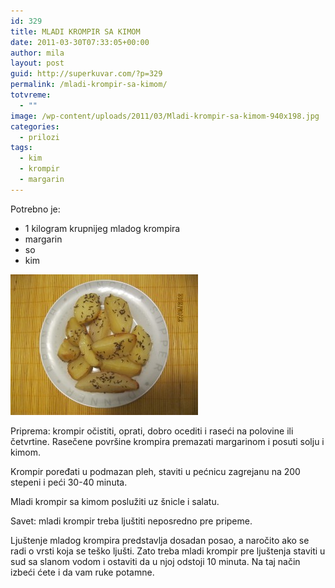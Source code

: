 ```yaml
---
id: 329
title: MLADI KROMPIR SA KIMOM
date: 2011-03-30T07:33:05+00:00
author: mila
layout: post
guid: http://superkuvar.com/?p=329
permalink: /mladi-krompir-sa-kimom/
totvreme:
  - ""
image: /wp-content/uploads/2011/03/Mladi-krompir-sa-kimom-940x198.jpg
categories:
  - prilozi
tags:
  - kim
  - krompir
  - margarin
---
```

Potrebno je:

  * 1 kilogram krupnijeg mladog krompira
  * margarin
  * so
  * kim

<img class="alignnone size-medium wp-image-3291" title="Mladi krompir sa kimom" src="/wp-content/uploads/2011/03/Mladi-krompir-sa-kimom-300x225.jpg" alt="" width="300" height="225" /> 

Priprema: krompir očistiti, oprati, dobro ocediti i raseći na polovine ili četvrtine. Rasečene površine krompira premazati margarinom i posuti solju i kimom.

Krompir poređati u podmazan pleh, staviti u pećnicu zagrejanu na 200 stepeni i peći 30-40 minuta.

Mladi krompir sa kimom poslužiti uz šnicle i salatu.

Savet: mladi krompir treba ljuštiti neposredno pre pripeme.

Ljuštenje mladog krompira predstavlja dosadan posao, a naročito ako se radi o vrsti koja se teško ljušti. Zato treba mladi krompir pre ljuštenja staviti u sud sa slanom vodom i ostaviti da u njoj odstoji 10 minuta. Na taj način izbeći ćete i da vam ruke potamne.

&nbsp;